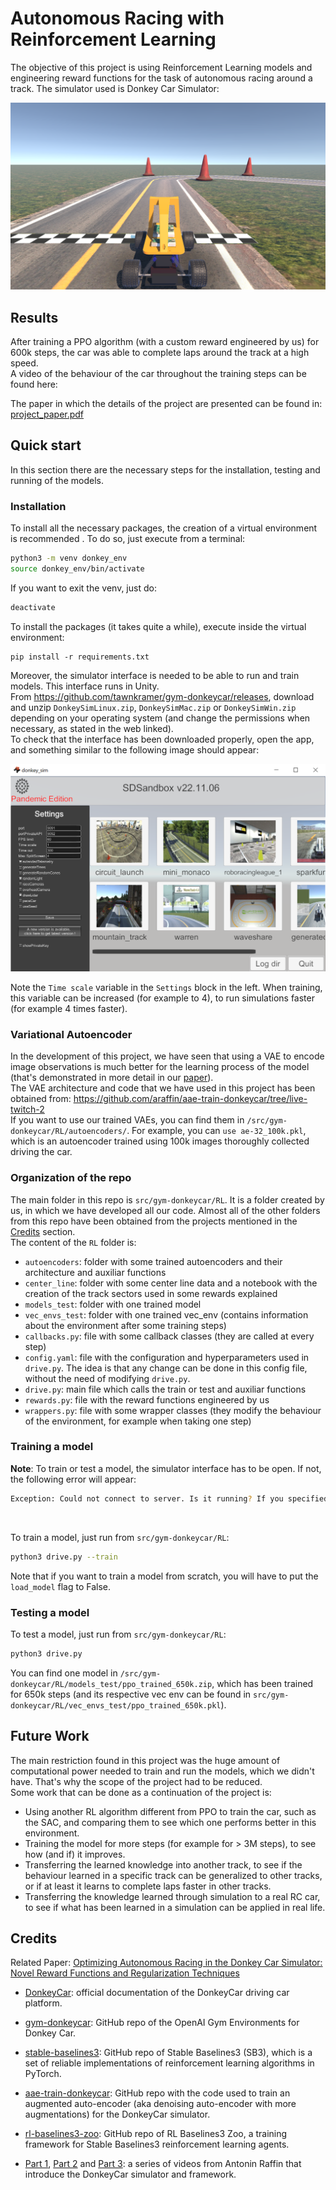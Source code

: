 # Autonomous Racing with Reinforcement Learning
The objective of this project is using Reinforcement Learning models and engineering reward functions for the task of autonomous racing around a track. The simulator used is Donkey Car Simulator:

![alt text](./images/donkeyFramework.png)

## Results
After training a PPO algorithm (with a custom reward engineered by us) for 600k steps, the car was able to complete laps around the track at a high speed. <br>
A video of the behaviour of the car throughout the training steps can be found here:

The paper in which the details of the project are presented can be found in: <br>
[project_paper.pdf](project_paper.pdf)

## Quick start
In this section there are the necessary steps for the installation, testing and running of the models.
### Installation
To install all the necessary packages, the creation of a virtual environment is recommended . To do so, just execute from a terminal:

```bash
python3 -m venv donkey_env
source donkey_env/bin/activate
```
If you want to exit the venv, just do:
```bash
deactivate
```

To install the packages (it takes quite a while), execute inside the virtual environment:
```
pip install -r requirements.txt
```

Moreover, the simulator interface is needed to be able to run and train models. This interface runs in Unity. <br>
From https://github.com/tawnkramer/gym-donkeycar/releases, download and unzip ``DonkeySimLinux.zip``, ``DonkeySimMac.zip`` or ``DonkeySimWin.zip`` depending on your operating system (and change the permissions when necessary, as stated in the web linked). <br>
To check that the interface has been downloaded properly, open the app, and something similar to the following image should appear:

![alt text](./images/donkeysim.png)

Note the ``Time scale`` variable in the ``Settings`` block in the left. When training, this variable can be increased (for example to 4), to run simulations faster (for example 4 times faster).

### Variational Autoencoder
In the development of this project, we have seen that using a VAE to encode image observations is much better for the learning process of the model (that's demonstrated in more detail in our [paper](project_paper.pdf)). <br>
The VAE architecture and code that we have used in this project has been obtained from: https://github.com/araffin/aae-train-donkeycar/tree/live-twitch-2 <br>
If you want to use our trained VAEs, you can find them in ``/src/gym-donkeycar/RL/autoencoders/``. For example, you can ``use ae-32_100k.pkl``, which is an autoencoder trained using 100k images thoroughly collected driving the car.


### Organization of the repo
The main folder in this repo is ``src/gym-donkeycar/RL``. It is a folder created by us, in which we have developed all our code. Almost all of the other folders from this repo have been obtained from the projects mentioned in the [Credits](##Credits) section. <br>
The content of the ``RL`` folder is:
- ``autoencoders``: folder with some trained autoencoders and their architecture and auxiliar functions
- ``center_line``: folder with some center line data and a notebook with the creation of the track sectors used in some rewards explained
- ``models_test``: folder with one trained model
- ``vec_envs_test``: folder with one trained vec_env (contains information about the environment after some training steps)
- ``callbacks.py``: file with some callback classes (they are called at every step)
- ``config.yaml``: file with the configuration and hyperparameters used in ``drive.py``. The idea is that any change can be done in this config file, without the need of modifying ``drive.py``.
- ``drive.py``: main file which calls the train or test and auxiliar functions
- ``rewards.py``: file with the reward functions engineered by us
- ``wrappers.py``: file with some wrapper classes (they modify the behaviour of the environment, for example when taking one step)

### Training a model
**Note**: To train or test a model, the simulator interface has to be open. If not, the following error will appear:
```bash
Exception: Could not connect to server. Is it running? If you specified 'remote', then you must start it manually.
```
<br>

To train a model, just run from ``src/gym-donkeycar/RL``:
```bash
python3 drive.py --train
```
Note that if you want to train a model from scratch, you will have to put the ``load_model`` flag to False.

### Testing a model
To test a model, just run from ``src/gym-donkeycar/RL``:

```bash
python3 drive.py 
```

You can find one model in ``/src/gym-donkeycar/RL/models_test/ppo_trained_650k.zip``, which has been trained for 650k steps (and its respective vec env can be found in ``src/gym-donkeycar/RL/vec_envs_test/ppo_trained_650k.pkl``).

## Future Work
The main restriction found in this project was the huge amount of computational power needed to train and run the models, which we didn't have. That's why the scope of the project had to be reduced. <br>
Some work that can be done as a continuation of the project is:
- Using another RL algorithm different from PPO to train the car, such as the SAC, and comparing them to see which one performs better in this environment.
- Training the model for more steps (for example for > 3M steps), to see how (and if) it improves.
- Transferring the learned knowledge into another track, to see if the behaviour learned in a specific track can be generalized to other tracks, or if at least it learns to complete laps faster in other tracks.
- Transferring the knowledge learned through simulation to a real RC car, to see if what has been learned in a simulation can be applied in real life.

## Credits

Related Paper: [Optimizing Autonomous Racing in the Donkey Car Simulator: Novel Reward Functions and Regularization Techniques](project_paper.pdf)

- [DonkeyCar](https://docs.donkeycar.com/): official documentation of the DonkeyCar driving car platform.

- [gym-donkeycar](https://github.com/tawnkramer/gym-donkeycar): GitHub repo of the OpenAI Gym Environments for Donkey Car.

- [stable-baselines3](https://github.com/DLR-RM/stable-baselines3/tree/master): GitHub repo of Stable Baselines3 (SB3), which is a set of reliable implementations of reinforcement learning algorithms in PyTorch.

- [aae-train-donkeycar](https://github.com/araffin/aae-train-donkeycar/tree/master): GitHub repo with the code used to train an augmented auto-encoder (aka denoising auto-encoder with more augmentations) for the DonkeyCar simulator.

- [rl-baselines3-zoo](https://github.com/DLR-RM/rl-baselines3-zoo): GitHub repo of RL Baselines3 Zoo, a training framework for Stable Baselines3 reinforcement learning agents.

- [Part 1](https://www.youtube.com/watch?v=ngK33h00iBE), [Part 2](https://www.youtube.com/watch?v=DUqssFvcSOY&t=15s) and [Part 3](https://www.youtube.com/watch?v=v8j2bpcE4Rg): a series of videos from Antonin Raffin that introduce the DonkeyCar simulator and framework.